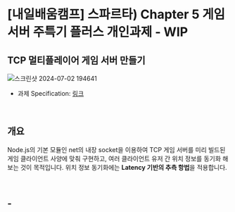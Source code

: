 # [내일배움캠프] 스파르타) Chapter 5 게임서버 주특기 플러스 개인과제 - WIP

## TCP 멀티플레이어 게임 서버 만들기

![스크린샷 2024-07-02 194641](https://github.com/donkim1212/sparta-ch5-tcp-game-server/assets/32076275/c2d7efd6-d7bb-485f-a36f-d975116d5d1a)

- 과제 Specification: [링크](https://teamsparta.notion.site/Chapter-5-060313f2b3da4ec39e729621a6d81d8a)

<br>

## 개요
Node.js의 기본 모듈인 net의 내장 socket을 이용하여 TCP 게임 서버를 미리 빌드된 게임 클라이언트 사양에 맞춰 구현하고, 여러 클라이언트 유저 간 위치 정보를 동기화 해보는 것이 목적입니다. 위치 정보 동기화에는 **Latency 기반의 추측 항법**을 적용합니다.

<br>

## -
